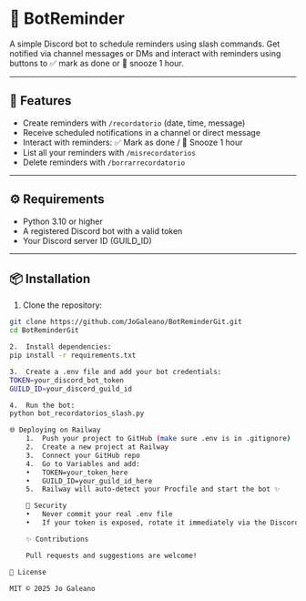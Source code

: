 # 🤖 BotReminder

A simple Discord bot to schedule reminders using slash commands. Get notified via channel messages or DMs and interact with reminders using buttons to ✅ mark as done or 🔁 snooze 1 hour.

---

## 🚀 Features

- Create reminders with `/recordatorio` (date, time, message)
- Receive scheduled notifications in a channel or direct message
- Interact with reminders: ✅ Mark as done / 🔁 Snooze 1 hour
- List all your reminders with `/misrecordatorios`
- Delete reminders with `/borrarrecordatorio`

---

## ⚙️ Requirements

- Python 3.10 or higher
- A registered Discord bot with a valid token
- Your Discord server ID (GUILD_ID)

---

## 📦 Installation

1. Clone the repository:

```bash
git clone https://github.com/JoGaleano/BotReminderGit.git
cd BotReminderGit

2.	Install dependencies:
pip install -r requirements.txt

3.	Create a .env file and add your bot credentials:
TOKEN=your_discord_bot_token
GUILD_ID=your_discord_guild_id

4.	Run the bot:
python bot_recordatorios_slash.py

🌐 Deploying on Railway
	1.	Push your project to GitHub (make sure .env is in .gitignore)
	2.	Create a new project at Railway
	3.	Connect your GitHub repo
	4.	Go to Variables and add:
	•	TOKEN=your_token_here
	•	GUILD_ID=your_guild_id_here
	5.	Railway will auto-detect your Procfile and start the bot ✨

    🔐 Security
	•	Never commit your real .env file
	•	If your token is exposed, rotate it immediately via the Discord Developer Portal

    ✨ Contributions

    Pull requests and suggestions are welcome!

📜 License

MIT © 2025 Jo Galeano